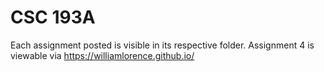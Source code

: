 # CSC 193A

Each assignment posted is visible in its respective folder.
Assignment 4 is viewable via https://williamlorence.github.io/
